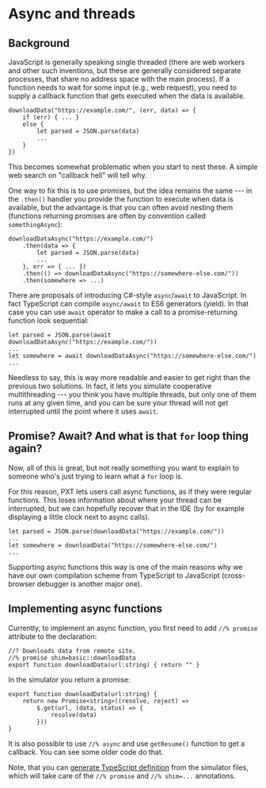 # Async and threads

## Background

JavaScript is generally speaking single threaded (there are web workers and other such inventions, but these are generally considered separate processes, that share no address space with the main process). If a function needs to wait for some input (e.g., web request), you need to supply a callback function that gets executed when the data is available.

```typescript-ignore
downloadData("https://example.com/", (err, data) => {
    if (err) { ... }
    else {
        let parsed = JSON.parse(data)
        ...
    }
})
```

This becomes somewhat problematic when you start to nest these. A simple web search on "callback hell" will tell why.

One way to fix this is to use promises, but the idea remains the same \--- in the `.then()` handler you provide the function to execute when data is available, but the advantage is that you can often avoid nesting them (functions returning promises are often by convention called `somethingAsync`):

```typescript-ignore
downloadDataAsync("https://example.com/")
    .then(data => {
        let parsed = JSON.parse(data)
        ...
    }, err => { ... })
    .then(() => downloadDataAsync("https://somewhere-else.com/"))
    .then(somewhere => ...)
```

There are proposals of introducing C#-style `async`/`await` to JavaScript. In fact TypeScript can compile `async/await` to ES6 generators (yield). In that case you can use `await` operator to make a call to a promise-returning function look sequential:

```typescript-ignore
let parsed = JSON.parse(await downloadDataAsync("https://example.com/"))
...
let somewhere = await downloadDataAsync("https://somewhere-else.com/")
...
```

Needless to say, this is way more readable and easier to get right than the previous two solutions. In fact, it lets you simulate cooperative multithreading \--- you think you have multiple threads, but only one of them runs at any given time, and you can be sure your thread will not get interrupted until the point where it uses `await`.

## Promise? Await? And what is that `for` loop thing again?

Now, all of this is great, but not really something you want to explain to someone who's just trying to learn what a `for` loop is.

For this reason, PXT lets users call async functions, as if they were regular functions. This loses information about where your thread can be interrupted, but we can hopefully recover that in the IDE (by for example displaying a little clock next to async calls).

```typescript-ignore
let parsed = JSON.parse(downloadData("https://example.com/"))
...
let somewhere = downloadData("https://somewhere-else.com/")
...
```

Supporting async functions this way is one of the main reasons why we have our own compilation scheme from TypeScript to JavaScript (cross-browser debugger is another major one).

## Implementing async functions

Currently, to implement an async function, you first need to add `//% promise` attribute to the declaration:

```typescript-ignore
//? Downloads data from remote site.
//% promise shim=basic::downloadData
export function downloadData(url:string) { return "" }
```

In the simulator you return a promise:

```typescript-ignore
export function downloadData(url:string) {
    return new Promise<string>((resolve, reject) =>
        $.get(url, (data, status) => {
            resolve(data)
        }))
}
```

It is also possible to use `//% async` and use `getResume()` function to get a callback. You can see some older code do that.

Note, that you can [generate TypeScript definition](/simshim) from the simulator files, which will take care of the `//% promise` and `//% shim=...` annotations.